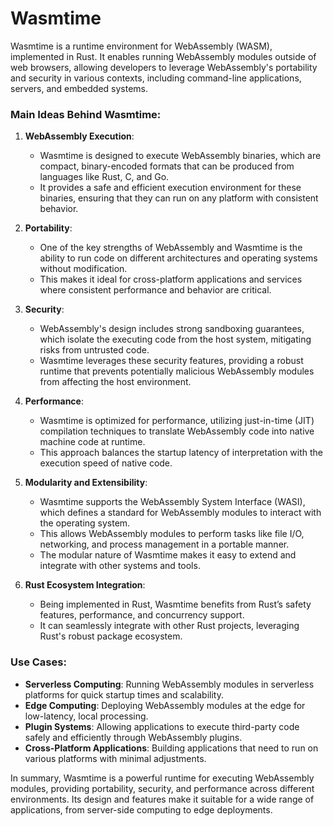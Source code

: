 # Wasmtime

Wasmtime is a runtime environment for WebAssembly (WASM), implemented in Rust. It enables running WebAssembly modules outside of web browsers, allowing developers to leverage WebAssembly's portability and security in various contexts, including command-line applications, servers, and embedded systems.

### Main Ideas Behind Wasmtime:

1. **WebAssembly Execution**:
   - Wasmtime is designed to execute WebAssembly binaries, which are compact, binary-encoded formats that can be produced from languages like Rust, C, and Go.
   - It provides a safe and efficient execution environment for these binaries, ensuring that they can run on any platform with consistent behavior.

2. **Portability**:
   - One of the key strengths of WebAssembly and Wasmtime is the ability to run code on different architectures and operating systems without modification.
   - This makes it ideal for cross-platform applications and services where consistent performance and behavior are critical.

3. **Security**:
   - WebAssembly's design includes strong sandboxing guarantees, which isolate the executing code from the host system, mitigating risks from untrusted code.
   - Wasmtime leverages these security features, providing a robust runtime that prevents potentially malicious WebAssembly modules from affecting the host environment.

4. **Performance**:
   - Wasmtime is optimized for performance, utilizing just-in-time (JIT) compilation techniques to translate WebAssembly code into native machine code at runtime.
   - This approach balances the startup latency of interpretation with the execution speed of native code.

5. **Modularity and Extensibility**:
   - Wasmtime supports the WebAssembly System Interface (WASI), which defines a standard for WebAssembly modules to interact with the operating system.
   - This allows WebAssembly modules to perform tasks like file I/O, networking, and process management in a portable manner.
   - The modular nature of Wasmtime makes it easy to extend and integrate with other systems and tools.

6. **Rust Ecosystem Integration**:
   - Being implemented in Rust, Wasmtime benefits from Rust’s safety features, performance, and concurrency support.
   - It can seamlessly integrate with other Rust projects, leveraging Rust's robust package ecosystem.

### Use Cases:

- **Serverless Computing**: Running WebAssembly modules in serverless platforms for quick startup times and scalability.
- **Edge Computing**: Deploying WebAssembly modules at the edge for low-latency, local processing.
- **Plugin Systems**: Allowing applications to execute third-party code safely and efficiently through WebAssembly plugins.
- **Cross-Platform Applications**: Building applications that need to run on various platforms with minimal adjustments.

In summary, Wasmtime is a powerful runtime for executing WebAssembly modules, providing portability, security, and performance across different environments. Its design and features make it suitable for a wide range of applications, from server-side computing to edge deployments.
